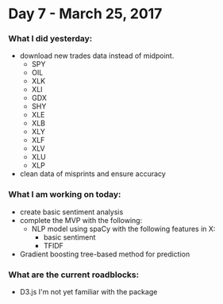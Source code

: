 # Day 7 - March 25, 2017

### What I did yesterday:
- download new trades data instead of midpoint.
	- SPY
	- OIL
	- XLK
	- XLI
	- GDX
	- SHY
	- XLE
	- XLB
	- XLY
	- XLF
	- XLV
	- XLU
	- XLP
- clean data of misprints and ensure accuracy

### What I am working on today:
- create basic sentiment analysis
- complete the MVP with the following:
	- NLP model using spaCy with the following features in X:
		- basic sentiment
		- TFIDF
- Gradient boosting tree-based method for prediction

### What are the current roadblocks:
- D3.js I'm not yet familiar with the package